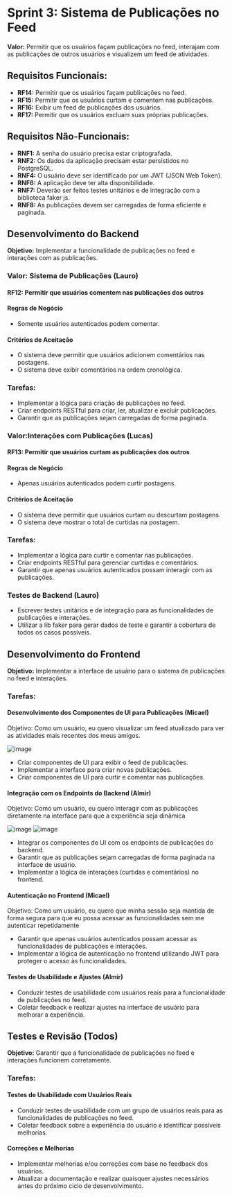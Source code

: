 # Sprint 3: Sistema de Publicações no Feed

**Valor:** Permitir que os usuários façam publicações no feed, interajam com as publicações de outros usuários e visualizem um feed de atividades.

## Requisitos Funcionais:
- **RF14:** Permitir que os usuários façam publicações no feed.
- **RF15:** Permitir que os usuários curtam e comentem nas publicações.
- **RF16:** Exibir um feed de publicações dos usuários.
- **RF17:** Permitir que os usuários excluam suas próprias publicações.

## Requisitos Não-Funcionais:
- **RNF1:** A senha do usuário precisa estar criptografada.
- **RNF2:** Os dados da aplicação precisam estar persistidos no PostgreSQL.
- **RNF4:** O usuário deve ser identificado por um JWT (JSON Web Token).
- **RNF6:** A aplicação deve ter alta disponibilidade.
- **RNF7:** Deverão ser feitos testes unitários e de integração com a biblioteca faker js.
- **RNF8:** As publicações devem ser carregadas de forma eficiente e paginada.

## Desenvolvimento do Backend
**Objetivo:** Implementar a funcionalidade de publicações no feed e interações com as publicações.


### Valor: Sistema de Publicações (Lauro)

#### RF12: Permitir que usuários comentem nas publicações dos outros

#### Regras de Negócio

- Somente usuários autenticados podem comentar.

#### Critérios de Aceitação

- O sistema deve permitir que usuários adicionem comentários nas postagens.
- O sistema deve exibir comentários na ordem cronológica.

### Tarefas:

- Implementar a lógica para criação de publicações no feed.
- Criar endpoints RESTful para criar, ler, atualizar e excluir publicações.
- Garantir que as publicações sejam carregadas de forma paginada.

### Valor:Interações com Publicações (Lucas)

#### RF13: Permitir que usuários curtam as publicações dos outros

#### Regras de Negócio

- Apenas usuários autenticados podem curtir postagens.

#### Critérios de Aceitação

- O sistema deve permitir que usuários curtam ou descurtam postagens.
- O sistema deve mostrar o total de curtidas na postagem.

### Tarefas:

- Implementar a lógica para curtir e comentar nas publicações.
- Criar endpoints RESTful para gerenciar curtidas e comentários.
- Garantir que apenas usuários autenticados possam interagir com as publicações.

### Testes de Backend (Lauro)
- Escrever testes unitários e de integração para as funcionalidades de publicações e interações.
- Utilizar a lib faker para gerar dados de teste e garantir a cobertura de todos os casos possíveis.

## Desenvolvimento do Frontend
**Objetivo:** Implementar a interface de usuário para o sistema de publicações no feed e interações.

### Tarefas:
#### Desenvolvimento dos Componentes de UI para Publicações (Micael)

Objetivo: Como um usuário, eu quero visualizar um feed atualizado para ver as atividades mais recentes dos meus amigos.

![image](https://github.com/user-attachments/assets/92f0cab7-32f5-487f-b7c3-3bbd5e423310)

- Criar componentes de UI para exibir o feed de publicações.
- Implementar a interface para criar novas publicações.
- Criar componentes de UI para curtir e comentar nas publicações.

#### Integração com os Endpoints do Backend (Almir)

Objetivo: Como um usuário, eu quero interagir com as publicações diretamente na interface para que a experiência seja dinâmica

![image](https://github.com/user-attachments/assets/331bffb3-7afe-4843-9730-df1dcf5d08ee)
![image](https://github.com/user-attachments/assets/e7eeaf40-6ee0-4f20-af55-026436f64d48)


- Integrar os componentes de UI com os endpoints de publicações do backend.
- Garantir que as publicações sejam carregadas de forma paginada na interface de usuário.
- Implementar a lógica de interações (curtidas e comentários) no frontend.

#### Autenticação no Frontend (Micael)

Objetivo: Como um usuário, eu quero que minha sessão seja mantida de forma segura para que eu possa acessar as funcionalidades sem me autenticar repetidamente

- Garantir que apenas usuários autenticados possam acessar as funcionalidades de publicações e interações.
- Implementar a lógica de autenticação no frontend utilizando JWT para proteger o acesso às funcionalidades.

#### Testes de Usabilidade e Ajustes (Almir)

- Conduzir testes de usabilidade com usuários reais para a funcionalidade de publicações no feed.
- Coletar feedback e realizar ajustes na interface de usuário para melhorar a experiência.

## Testes e Revisão (Todos)
**Objetivo:** Garantir que a funcionalidade de publicações no feed e interações funcionem corretamente.

### Tarefas:

#### Testes de Usabilidade com Usuários Reais
- Conduzir testes de usabilidade com um grupo de usuários reais para as funcionalidades de publicações no feed.
- Coletar feedback sobre a experiência do usuário e identificar possíveis melhorias.

#### Correções e Melhorias
- Implementar melhorias e/ou correções com base no feedback dos usuários.
- Atualizar a documentação e realizar quaisquer ajustes necessários antes do próximo ciclo de desenvolvimento.
